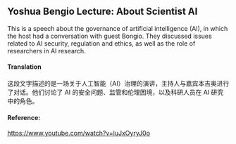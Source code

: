 ## Yoshua Bengio Lecture: About Scientist AI

This is a speech about the governance of artificial intelligence (AI), in which the host had a conversation with guest Bongio. They discussed issues related to AI security, regulation and ethics, as well as the role of researchers in AI research.

#### Translation 

这段文字描述的是一场关于人工智能（AI）治理的演讲，主持人与嘉宾本吉奥进行了对话。他们讨论了 AI 的安全问题、监管和伦理困境，以及科研人员在 AI 研究中的角色。

#### Reference: 

https://www.youtube.com/watch?v=luJxOyryJ0o